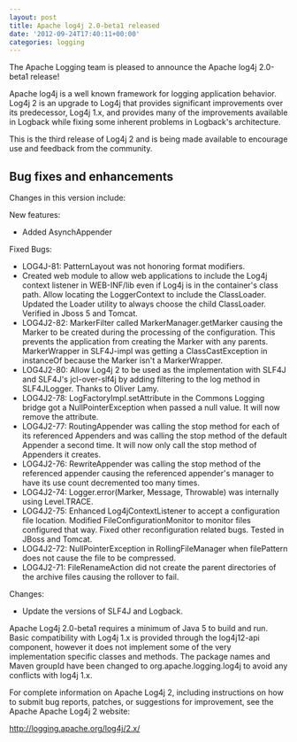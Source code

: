 ```yaml
---
layout: post
title: Apache log4j 2.0-beta1 released
date: '2012-09-24T17:40:11+00:00'
categories: logging
---
```

The Apache Logging team is pleased to announce the Apache log4j 2.0-beta1 release!

Apache log4j is a well known framework for logging application behavior. Log4j 2 is an upgrade to 
Log4j that provides significant improvements over its predecessor, Log4j 1.x, and provides 
many of the improvements available in Logback while fixing some inherent problems in Logback's 
architecture.

This is the third release of Log4j 2 and is being made available to encourage use and feedback from the community.

<h2>Bug fixes and enhancements</h2>

Changes in this version include:

New features:
<ul>
<li>Added AsynchAppender</li>
</ul>

Fixed Bugs:

<ul>
<li>LOG4J-81:  PatternLayout was not honoring format modifiers.</li> 
<li>Created web module to allow web applications to include the Log4j context listener in WEB-INF/lib even if
        Log4j is in the container's class path. Allow locating the LoggerContext to include the ClassLoader. Updated
        the Loader utility to always choose the child ClassLoader. Verified in Jboss 5 and Tomcat. </li>
<li>LOG4J2-82:  MarkerFilter called MarkerManager.getMarker causing the Marker to be created during the processing of the
        configuration. This prevents the application from creating the Marker with any parents. MarkerWrapper in
        SLF4J-impl was getting a ClassCastException in instanceOf because the Marker isn't a MarkerWrapper. </li>
<li>LOG4J2-80:  Allow Log4j 2 to be used as the implementation with SLF4J and SLF4J's jcl-over-slf4j by adding filtering
        to the log method in SLF4JLogger. Thanks to Oliver Lamy. </li>
<li>LOG4J2-78:  LogFactoryImpl.setAttribute in the Commons Logging bridge got a NullPointerException when passed a null value.
        It will now remove the attribute. </li>
<li>LOG4J2-77:  RoutingAppender was calling the stop method for each of its referenced Appenders and was calling
        the stop method of the default Appender a second time. It will now only call the stop method of
        Appenders it creates. </li>
<li>LOG4J2-76:  RewriteAppender was calling the stop method of the referenced appender causing the referenced appender's
        manager to have its use count decremented too many times. </li>
<li>LOG4J2-74:  Logger.error(Marker, Message, Throwable) was internally using Level.TRACE. </li>
<li>LOG4J2-75:  Enhanced Log4jContextListener to accept a configuration file location. Modified FileConfigurationMonitor
        to monitor files configured that way. Fixed other reconfiguration related bugs. Tested in JBoss and
        Tomcat. </li>
<li>LOG4J2-72:  NullPointerException in RollingFileManager when filePattern does not cause the file to be compressed. </li>
<li>LOG4J2-71:  FileRenameAction did not create the parent directories of the archive files causing the rollover to fail. </li>
</ul>

Changes:
<ul>
<li>Update the versions of SLF4J and Logback. </li>
</ul>

Apache Log4j 2.0-beta1 requires a minimum of Java 5 to build and run. Basic compatibility with
Log4j 1.x is provided through the log4j12-api component, however it does not implement some of the
very implementation specific classes and methods. The package names and Maven groupId have been changed to
org.apache.logging.log4j to avoid any conflicts with log4j 1.x.

For complete information on Apache Log4j 2, including instructions on how to submit bug reports,
patches, or suggestions for improvement, see the Apache Apache Log4j 2 website:

<a href="http://logging.apache.org/log4j/2.x/">http://logging.apache.org/log4j/2.x/</a>
